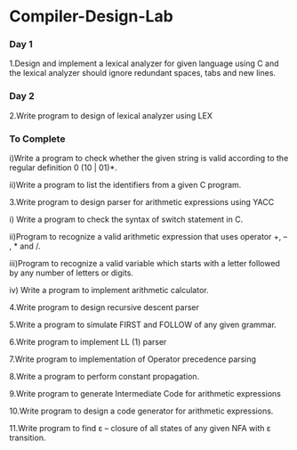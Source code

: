 # Compiler-Design-Lab

### Day 1
1.Design and implement a lexical analyzer for given language using C and the lexical analyzer should ignore redundant spaces, tabs and new lines.

### Day 2
2.Write program to design of lexical analyzer using LEX

### To Complete
i)Write a program to check whether the given string is valid according to the regular definition    0 (10 | 01)*.

ii)Write a program to list the identifiers from a given C program.

3.Write program to design parser for arithmetic expressions using YACC

i) Write a program to check the syntax of switch statement in C.

ii)Program to recognize a valid arithmetic expression that uses operator +, – , * and /.

iii)Program to recognize a valid variable which starts with a letter followed by any   number of letters or digits.

iv) Write a program to implement arithmetic calculator.

4.Write program to design recursive descent parser

5.Write a program to simulate FIRST and FOLLOW of any given grammar.

6.Write program to implement LL (1) parser

7.Write program to implementation of Operator precedence parsing 

8.Write a program to perform constant propagation.

9.Write program to generate Intermediate Code for arithmetic expressions

10.Write program to design a code generator for arithmetic expressions.

11.Write program to find ε – closure of all states of any given NFA with ε transition.
